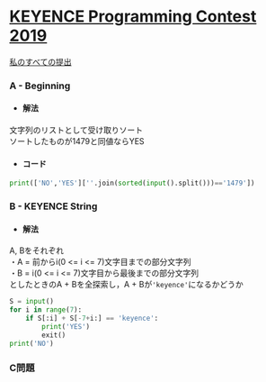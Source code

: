# [KEYENCE Programming Contest 2019](https://atcoder.jp/contests/keyence2019)  
[私のすべての提出](https://atcoder.jp/contests/keyence2019/submissions?f.Task=&f.Language=&f.Status=&f.User=tokizo)  
  
### A - Beginning  
- #### 解法  
文字列のリストとして受け取りソート  
ソートしたものが1479と同値ならYES  
  
- #### コード  
```python
print(['NO','YES'][''.join(sorted(input().split()))=='1479'])
```
  
### B - KEYENCE String  
- #### 解法  
A, Bをそれぞれ  
・A = 前からi(0 <= i <= 7)文字目までの部分文字列  
・B = i(0 <= i <= 7)文字目から最後までの部分文字列  
としたときのA + Bを全探索し，A + Bが`'keyence'`になるかどうか  
  
```python
S = input()
for i in range(7):
    if S[:i] + S[-7+i:] == 'keyence':
        print('YES')
        exit()
print('NO')  
```
  
### C問題  
